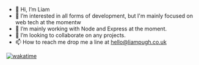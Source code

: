 - 👋 Hi, I’m Liam
- 👀 I’m interested in all forms of development, but I'm mainly focused on web tech at the momentw
- 🌱 I’m mainly working with Node and Express at the moment.
- 💞️ I’m looking to collaborate on any projects. 
- 📫 How to reach me drop me a line at hello@liampugh.co.uk

[![wakatime](https://wakatime.com/badge/user/2334c2ff-c8b5-4778-b5f8-052730c7be2b.svg)](https://wakatime.com/@2334c2ff-c8b5-4778-b5f8-052730c7be2b)

<!---
Shutt90/Shutt90 is a ✨ special ✨ repository because its `README.md` (this file) appears on your GitHub profile.
You can click the Preview link to take a look at your changes.
--->
